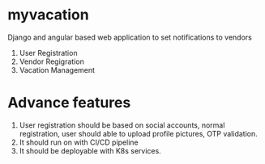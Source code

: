 # myvacation
Django and angular based web application to set notifications to vendors
1. User Registration
2. Vendor Regigration
3. Vacation Management

# Advance features
1. User registration should be based on social accounts, normal registration, user should able to upload profile pictures, OTP validation.
2. It should run on with CI/CD pipeline 
3. It should be deployable with K8s services.

